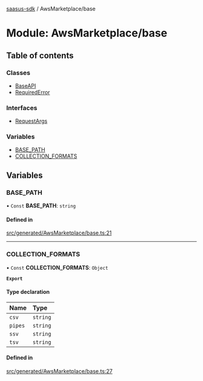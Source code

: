 [saasus-sdk](../README.md) / AwsMarketplace/base

# Module: AwsMarketplace/base

## Table of contents

### Classes

- [BaseAPI](../classes/AwsMarketplace_base.BaseAPI.md)
- [RequiredError](../classes/AwsMarketplace_base.RequiredError.md)

### Interfaces

- [RequestArgs](../interfaces/AwsMarketplace_base.RequestArgs.md)

### Variables

- [BASE\_PATH](AwsMarketplace_base.md#base_path)
- [COLLECTION\_FORMATS](AwsMarketplace_base.md#collection_formats)

## Variables

### BASE\_PATH

• `Const` **BASE\_PATH**: `string`

#### Defined in

[src/generated/AwsMarketplace/base.ts:21](https://github.com/saasus-platform/saasus-sdk-javascript/blob/09ef427/src/generated/AwsMarketplace/base.ts#L21)

___

### COLLECTION\_FORMATS

• `Const` **COLLECTION\_FORMATS**: `Object`

**`Export`**

#### Type declaration

| Name | Type |
| :------ | :------ |
| `csv` | `string` |
| `pipes` | `string` |
| `ssv` | `string` |
| `tsv` | `string` |

#### Defined in

[src/generated/AwsMarketplace/base.ts:27](https://github.com/saasus-platform/saasus-sdk-javascript/blob/09ef427/src/generated/AwsMarketplace/base.ts#L27)
